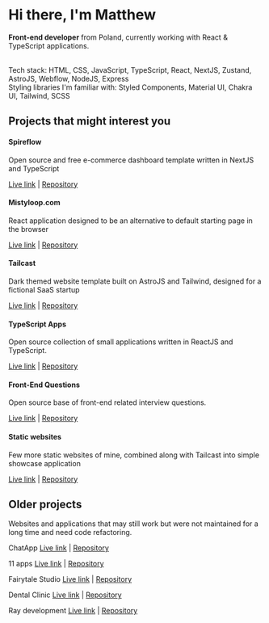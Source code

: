 
<h1>Hi there, I'm Matthew </h2>
<strong>Front-end developer</strong> from Poland,  currently working with React & TypeScript applications.   <br> <br>

Tech stack: HTML, CSS, JavaScript, TypeScript, React, NextJS, Zustand, AstroJS, Webflow, NodeJS, Express <br>
Styling libraries I'm familiar with: Styled Components, Material UI, Chakra UI, Tailwind, SCSS

## Projects that might interest you 

<h4>Spireflow</h4>

Open source and free e-commerce dashboard template written in NextJS and TypeScript

<a href="https://spireflow.vercel.app">Live link</a> | <a href="https://github.com/matt765/spireflow">Repository</a>

<h4>Mistyloop.com</h4>

React application designed to be an alternative to default starting page in the browser

<a href="https://mistyloop.com/">Live link</a> | <a href="https://github.com/matt765/daydash">Repository</a>

<h4>Tailcast</h4>

Dark themed website template built on AstroJS and Tailwind, designed for a fictional SaaS startup

<a href="https://tailcast.vercel.app/">Live link</a> | <a href="https://github.com/matt765/Tailcast">Repository</a>

<h4>TypeScript Apps</h4>

Open source collection of small applications written in ReactJS and TypeScript.

<a href="https://typescriptapps.netlify.app/">Live link</a> | <a href="https://github.com/matt765/typescript-apps">Repository</a>

<h4>Front-End Questions</h4>

Open source base of front-end related interview questions.

<a href="https://front-end-questions.vercel.app/">Live link</a> | <a href="https://github.com/matt765/front-end-questions">Repository</a>

<h4>Static websites</h4>

Few more static websites of mine, combined along with Tailcast into simple showcase application

<a href="https://4-websites.vercel.app/">Live link</a> | <a href="https://github.com/matt765/4-websites">Repository</a>

## Older projects
Websites and applications that may still work but were not maintained for a long time and need code refactoring.

ChatApp
<a href="https://matt765.github.io/react-chat-app">Live link</a> | <a href="https://github.com/matt765/react-chat-app">Repository</a>

11 apps
<a href="https://matt765.github.io/11-javascript-apps/">Live link</a> | <a href="https://github.com/matt765/11-javascript-apps">Repository</a>

Fairytale Studio 
<a href="https://matt765.github.io/photography-website/">Live link</a> | <a href="https://github.com/matt765/photography-website">Repository</a>

Dental Clinic 
<a href="https://matt765.github.io/dental-website/">Live link</a> | <a href="https://github.com/matt765/dental-website">Repository</a>

Ray development
<a href="https://matt765.github.io/real-estate-website/index.html">Live link</a> | <a href="https://github.com/matt765/real-estate-website">Repository</a>
<!--
**matt765/matt765** is a ✨ _special_ ✨ repository because its `README.md` (this file) appears on your GitHub profile.

Here are some ideas to get you started:

- 🔭 I’m currently working on ...
- 🌱 I’m currently learning ...
- 👯 I’m looking to collaborate on ...
- 🤔 I’m looking for help with ...
- 💬 Ask me about ...
- 📫 How to reach me: ...
- 😄 Pronouns: ...
- ⚡ Fun fact: ...
-->
